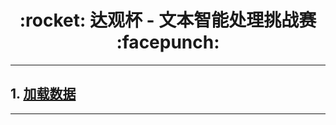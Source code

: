 <h1 align = "center">:rocket: 达观杯 - 文本智能处理挑战赛 :facepunch:</h1>

---
## 1. [加载数据][1]












---
[1]: https://github.com/Jie-Yuan/DaGuan-NLP-Classifier/blob/master/get_data.py
